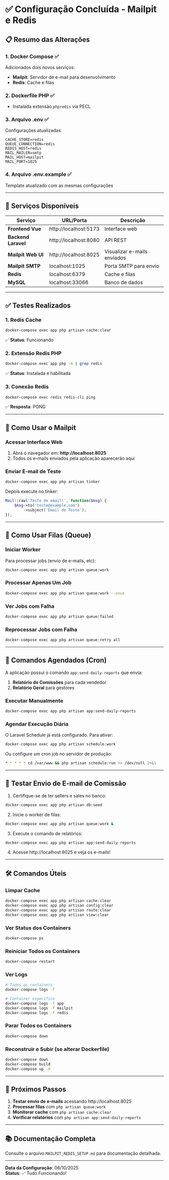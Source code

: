 # ✅ Configuração Concluída - Mailpit e Redis

## 📋 Resumo das Alterações

### 1. **Docker Compose** ✅
Adicionados dois novos serviços:
- **Mailpit**: Servidor de e-mail para desenvolvimento
- **Redis**: Cache e filas

### 2. **Dockerfile PHP** ✅
- Instalada extensão `phpredis` via PECL

### 3. **Arquivo .env** ✅
Configurações atualizadas:
```env
CACHE_STORE=redis
QUEUE_CONNECTION=redis
REDIS_HOST=redis
MAIL_MAILER=smtp
MAIL_HOST=mailpit
MAIL_PORT=1025
```

### 4. **Arquivo .env.example** ✅
Template atualizado com as mesmas configurações

---

## 🚀 Serviços Disponíveis

| Serviço | URL/Porta | Descrição |
|---------|-----------|-----------|
| **Frontend Vue** | http://localhost:5173 | Interface web |
| **Backend Laravel** | http://localhost:8080 | API REST |
| **Mailpit Web UI** | http://localhost:8025 | Visualizar e-mails enviados |
| **Mailpit SMTP** | localhost:1025 | Porta SMTP para envio |
| **Redis** | localhost:6379 | Cache e filas |
| **MySQL** | localhost:33066 | Banco de dados |

---

## ✅ Testes Realizados

### 1. Redis Cache
```bash
docker-compose exec app php artisan cache:clear
```
✅ **Status**: Funcionando

### 2. Extensão Redis PHP
```bash
docker-compose exec app php -m | grep redis
```
✅ **Status**: Instalada e habilitada

### 3. Conexão Redis
```bash
docker-compose exec redis redis-cli ping
```
✅ **Resposta**: PONG

---

## 📧 Como Usar o Mailpit

### Acessar Interface Web
1. Abra o navegador em: **http://localhost:8025**
2. Todos os e-mails enviados pela aplicação aparecerão aqui

### Enviar E-mail de Teste
```bash
docker-compose exec app php artisan tinker
```

Depois execute no tinker:
```php
Mail::raw('Teste de email!', function($msg) {
    $msg->to('teste@example.com')
        ->subject('Email de Teste');
});
```

---

## 🔄 Como Usar Filas (Queue)

### Iniciar Worker
Para processar jobs (envio de e-mails, etc):

```bash
docker-compose exec app php artisan queue:work
```

### Processar Apenas Um Job
```bash
docker-compose exec app php artisan queue:work --once
```

### Ver Jobs com Falha
```bash
docker-compose exec app php artisan queue:failed
```

### Reprocessar Jobs com Falha
```bash
docker-compose exec app php artisan queue:retry all
```

---

## 📅 Comandos Agendados (Cron)

A aplicação possui o comando `app:send-daily-reports` que envia:
1. **Relatório de Comissões** para cada vendedor
2. **Relatório Geral** para gestores

### Executar Manualmente
```bash
docker-compose exec app php artisan app:send-daily-reports
```

### Agendar Execução Diária
O Laravel Schedule já está configurado. Para ativar:

```bash
docker-compose exec app php artisan schedule:work
```

Ou configure um cron job no servidor de produção:
```bash
* * * * * cd /var/www && php artisan schedule:run >> /dev/null 2>&1
```

---

## 🧪 Testar Envio de E-mail de Comissão

1. Certifique-se de ter sellers e sales no banco:
```bash
docker-compose exec app php artisan db:seed
```

2. Inicie o worker de filas:
```bash
docker-compose exec app php artisan queue:work &
```

3. Execute o comando de relatórios:
```bash
docker-compose exec app php artisan app:send-daily-reports
```

4. Acesse http://localhost:8025 e veja os e-mails!

---

## 🛠️ Comandos Úteis

### Limpar Cache
```bash
docker-compose exec app php artisan cache:clear
docker-compose exec app php artisan config:clear
docker-compose exec app php artisan route:clear
docker-compose exec app php artisan view:clear
```

### Ver Status dos Containers
```bash
docker-compose ps
```

### Reiniciar Todos os Containers
```bash
docker-compose restart
```

### Ver Logs
```bash
# Todos os containers
docker-compose logs -f

# Container específico
docker-compose logs -f app
docker-compose logs -f mailpit
docker-compose logs -f redis
```

### Parar Todos os Containers
```bash
docker-compose down
```

### Reconstruir e Subir (se alterar Dockerfile)
```bash
docker-compose down
docker-compose build
docker-compose up -d
```

---

## 🎯 Próximos Passos

1. **Testar envio de e-mails** acessando http://localhost:8025
2. **Processar filas** com `php artisan queue:work`
3. **Monitorar cache** com `php artisan cache:clear`
4. **Verificar relatórios** com `php artisan app:send-daily-reports`

---

## 📚 Documentação Completa

Consulte o arquivo `MAILPIT_REDIS_SETUP.md` para documentação detalhada.

---

**Data da Configuração**: 06/10/2025  
**Status**: ✅ Tudo Funcionando!

